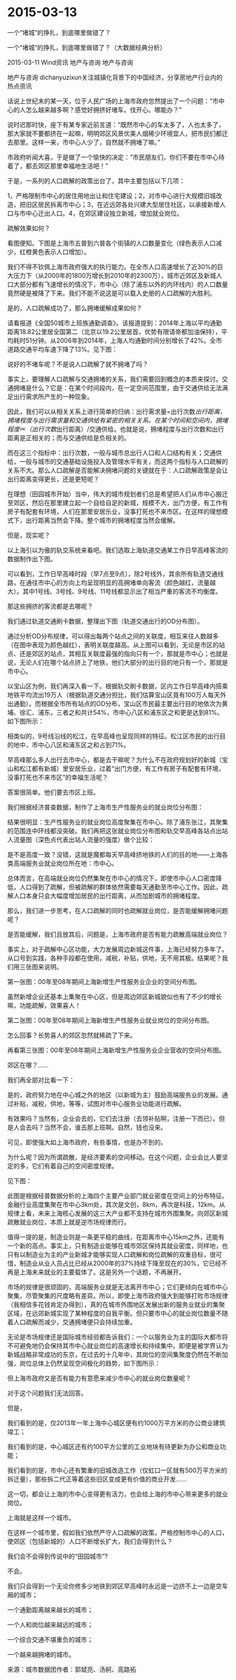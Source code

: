 # 2015-03-13

一个“堵城”的挣扎，到底哪里做错了？

一个“堵城”的挣扎，到底哪里做错了？（大数据经典分析）

2015-03-11 Wind资讯 地产与咨询 地产与咨询

地产与咨询 dichanyuzixun关注城镇化背景下的中国经济，分享房地产行业内的热点资讯

话说上世纪末的某一天，位于人民广场的上海市政府忽然提出了一个问题：“市中心的人怎么越来越多啊？感觉好拥挤好堵车。伐开心。哪能办？”

说时迟那时快，座下有某专家近前言道：“既然市中心的车太多了，人也太多了，那大家就不要都挤在一起嘛，明明郊区风景优美人烟稀少环境宜人，把市民们都迁去那里。这样一来，市中心人少了，自然就不拥堵了嘛。”

市政府听闻大喜，于是做了一个愉快的决定：“市民朋友们，你们不要在市中心待着了，都去郊区那里幸福地生活吧！”

于是，一系列的人口疏解的政策出台了，其中主要包括以下几项：

1，严格限制市中心的居住用地出让和住宅建设；2，对市中心进行大规模旧城改造，把旧区居民拆离市中心；3，在近远郊各处兴建大型居住社区，以承接新增人口与市中心迁出人口。4，在郊区建设独立新城，增加就业岗位。

疏解效果如何？

看图便知。下图是上海市五普到六普各个街镇的人口数量变化（绿色表示人口减少，红橙黄色表示人口增加）。

我们不得不钦佩上海市政府强大的执行能力。在全市人口高速增长了近30%的巨大压力下（从2000年的1800万增长到2010年的2300万），城市近郊区及新城人口大部分都有飞速增长的情况下，市中心（除了浦东以外的内环线内）的人口数量竟然硬是被降了下来。我们不能不说这是可以载入史册的人口疏解的大胜利。

是的，人口疏解成功了，那么拥堵缓解成果如何？

请看报道《全国50城市上班族通勤调查》。该报道提到：2014年上海以平均通勤距离18.82公里居全国第二（北京以19.2公里居首，优势有限请帝都加油保持），平均耗时51分钟。从2006年到2014年，上海人均通勤时间分别增长了42%。全市道路交通平均车速下降了13%。见下图：

说好的不堵车呢？不是说人口疏解了就不拥堵了吗？

事实上，要理解人口疏解与交通拥堵的关系，我们需要回到概念的本质来探讨。交通拥堵是什么？它是：在某个时间段内，在一定空间范围里，由于交通供给无法满足出行需求所产生的一种现象。

因此，我们可以从相关关系上进行简单的归纳：出行需求量=出行次数*出行距离，拥堵程度与出行需求量和交通供给有紧密的相关关系。在某个时间和空间内，拥堵程度∝（出行次数*出行距离）/交通供给。也就是说，拥堵程度与出行次数和出行距离是正相关的；而与交通供给是负相关的。

而在这三个指标中：出行次数，一般与城市总出行人口和人口结构有关；交通供给，一般与城市的交通基础设施投入及管理水平有关，而这两个指标与人口疏解的关系不大。那么人口疏解是否能解决拥堵问题的关键就在于：人口疏解政策是会让出行距离变得更长，还是更短呢？

在理想（田园城市开始）当中，伟大的城市规划者们总是希望把人们从市中心搬迁至郊区，然后在那里建立起一个自给自足的新城，规模不大，出门方便，有工作有房子有配套有环境，人们在那里安居乐业，没事打死也不来市区。在这样的理想模式下，出行距离当然会下降。整个城市的拥堵程度当然会缓解。

但是，现实呢？

以上海引以为傲的轨交系统来看吧。我们选取上海轨道交通某工作日早高峰客流的数据制作出下图。

可以看到，工作日早高峰时段（早7点至9点），除2号线外，其余所有轨道交通线路，在通往市中心的方向上均呈现明显的高拥堵单向客流（颜色越红，流量越大）。其中1号线、3号线、9号线、11号线都显示出了相当严重的客流不均衡度。

那这些拥挤的客流都是去哪呢？

我们通过轨道交通刷卡数据，整理出下图（轨道交通出行的OD分布图）。

通过分析OD分布规律，可以得出每两个站点之间的关联度，相互来往人数越多（在图中表现为颜色越红），表明关联度越高。从上图可以看到，无论是市区的站点、还是郊区的站点，其相互关联度最强的指向只有一个，那就是市中心；也就是说，无论人们在哪个站点挤上了地铁，他们大部分的出行目的地只有一个，那就是市中心。

以宝山区为例，我们再深入看一下。根据轨交刷卡数据，区内工作日早高峰内搭乘地铁平均流出19万人（根据轨道交通分担比，我们估算宝山区竟有100万人每天外出通勤）。而根据全市所有站点的OD分布，宝山区市民最主要出行目的地依次为黄埔、徐汇、浦东，三者之和共计54%，市中心八区和浦东区之和更是达到81%。如下图所示：

相类似的，9号线沿线的松江，在早高峰也呈现同样的特征。松江区市民的出行目的地中，市中心八区和浦东区之和占到71%。

早高峰那么多人出行去市中心，都是去干嘛呢？为什么不在政府规划好的新城（宝山和松江都有新城）里安居乐业，过着“出门方便，有工作有房子有配套有环境，没事打死也不来市区”的幸福生活呢？

答案很简单。他们要去市区上班。

我们根据经济普查数据，制作了上海市生产性服务业的就业岗位分布图：

结果很明显：生产性服务业的就业岗位高度聚集在市中心。除了浦东张江，其聚集的范围连中环线都没突破。我们再把这张就业岗位分布图和轨交早高峰各站点出站人流量图（深色点代表出站人流量的强度）做个比较：

是不是高度一致？没错，这就是魔都每天早高峰挤地铁的人们的目的地——上海各类高端服务业就业岗位所在地：市中心。

总体而言，在高端就业岗位仍然集聚在市中心的情况下，即使市中心人口密度降低，人口得到了疏解，但被疏解的群体依然需要每天通勤至市中心工作。因此，疏解人口本身只会大幅度增加居民的出行距离，从而加剧城市的拥堵程度。

那么，我们进一步思考，在人口疏解的同时也疏解就业岗位，是否能缓解拥堵问题呢？

是否能缓解，我们且放其后，问题是，上海市政府是否有能力疏散高端就业岗位？

事实上，对于疏解中心区功能，大力发展周边新城这件事，上海已经努力多年了。从口号到实践，各种手段都在使用，减税，补贴，供地，无不用其极。结果呢？我们用三张图来说明。

第一张图：00年至08年期间上海新增生产性服务业企业的空间分布图。

虽然新增企业还基本上集聚在中心区，但是周边郊区新城貌似也有了不少的增长嘛，功能疏解，效果喜人！

第二张图：00年至08年期间上海新增生产性服务业就业岗位的空间分布图。

怎么回事？长势喜人的郊区忽然就稀疏了下来。

再看第三张图：00年至08年期间上海新增生产性服务业企业营收的空间分布图。

郊区在哪？……

我们再全部对比看一下：

是的，政府努力地在中心城之外的地区（以新城为主）鼓励高端服务业的发展。通过补贴，减税，供地，等等，试图对市中心服务业功能进行疏解。

有效果吗？当然有，企业会去的，它们去注册（去领补贴啊，注册一下而已）。但是人会去吗？当然不会，谁去那上班啊。自然，钱也没来。

可见，即使强大如上海市政府，有些事情，也是办不到的。

为什么呢？因为所谓疏散，是经济要素的空间移动。在这个问题，企业会比人要坚定的多，它们有着自己的空间密度规律。

见下图：

此图是根据经普数据分析的上海四个主要产业部门就业密度在空间上的分布特征。金融行业高度集聚在市中心3km处，其次是文创，8km，再次是科技，12km。从规律上看，未来上海核心发展的这三大产业都不支持在城市外围集聚。向郊区新城疏散就业岗位，本质上就是逆市场规律而行。

值得一提的是，制造业则是一条更平稳的曲线，在距离市中心15km之外，还能有一个新的高点。事实上，只有制造业能够在城市郊区保持其就业密度，同样地，也只有以制造业为主的产业新城才能够实现人口疏解和岗位疏解的双重目标，很可惜，制造业从业人员占比已经从2000年的37%持续下降至现在的30%，它已经不再是上海未来就业的主要载体了。这是另外一个话题，不再展开。

市场的规律是很顽固的，高端服务业就是无法离开市中心；它们更倾向在城市中心聚集，尽管聚集的尺度略有差异。所以，即使上海市政府强大到能够打败市场规律（我相信多花钱肯定办得到），真的在城市外围地区发展出新的服务业就业的集聚区域，在远郊新城实现了某种程度的自我平衡。但只要市中心的就业岗位数量不随着人口疏解而减少，交通拥堵便只会持续加重。

无论是市场规律还是国际城市经验都告诉我们：一个以服务业为主的国际大都市将不可避免地仍会保持其市中心就业岗位的高速增长和持续集中。即便是被学界认为新城战略非常成功的东京，在过去的十几年中，其岗位的空间集聚度仍然在不断加强，岗位总体上仍然呈现空间极化的趋势，如下图所示：

但上海市政府又是否有能力有意愿来减少市中心的就业岗位数量呢？

对于这个问题我们无法回答。

但是，

我们看到的是，仅2013年一年上海中心城区便有约1000万平方米的办公商业建筑竣工；

我们看到的是，中心城区还有约100平方公里的工业地块有待更新为办公和商业功能；

我们看到的是，市中心还有繁重的旧城改造工作（仅虹口一区就有500万平方米的拆迁量），那些拆二代正等着这些旧区变成更有价值的商业开发……

这一切，都会让上海的市中心变得更有活力，也会给上海的市中心带来更多的就业岗位。

上海就是这样一个城市。

在这样一个城市里，假如我们依然严守人口疏解的政策，严格控制市中心的人口，使郊区（包括新城的）人口不断增长扩大，我们会得到什么？

我们会不会得到传说中的“田园城市”?

不会。

我们只会得到一个无论你修多少地铁到郊区早高峰时永远是一边挤不上一边是空车厢的城市；

一个通勤距离越来越长的城市；

一个人和岗位越来越远的城市；

一个综合交通不堪重负的城市；

一个越来越拥堵的城市。

来源：城市数据团作者：郭斌亮、汤舸、高路拓
